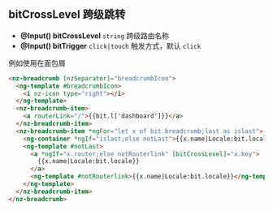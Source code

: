## bitCrossLevel 跨级跳转

- **@Input() bitCrossLevel** `string` 跨级路由名称
- **@Input() bitTrigger** `click|touch` 触发方式，默认 `click`

例如使用在面包屑

```html
<nz-breadcrumb [nzSeparator]="breadcrumbIcon">
  <ng-template #breadcrumbIcon>
    <i nz-icon type="right"></i>
  </ng-template>
  <nz-breadcrumb-item>
    <a routerLink="/">{{bit.l['dashboard']}}</a>
  </nz-breadcrumb-item>
  <nz-breadcrumb-item *ngFor="let x of bit.breadcrumb;last as islast">
    <ng-container *ngIf="islast;else notLast">{{x.name|Locale:bit.locale}}</ng-container>
    <ng-template #notLast>
      <a *ngIf="x.router;else notRouterlink" [bitCrossLevel]="x.key">
        {{x.name|Locale:bit.locale}}
      </a>
      <ng-template #notRouterlink>{{x.name|Locale:bit.locale}}</ng-template>
    </ng-template>
  </nz-breadcrumb-item>
</nz-breadcrumb>
```